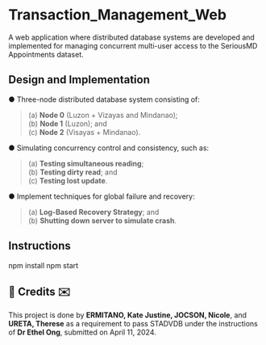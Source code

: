 # Transaction_Management_Web
A web application where distributed database systems are developed and implemented for managing concurrent multi-user access to the SeriousMD Appointments dataset.

## Design and Implementation
● Three-node distributed database system consisting of: 
> (a) **Node 0** (Luzon + Vizayas and Mindanao);</br>
> (b) **Node 1** (Luzon); and</br>
> (c) **Node 2** (Visayas + Mindanao).

● Simulating concurrency control and consistency, such as:
> (a) **Testing simultaneous reading**;</br>
> (b) **Testing dirty read**; and</br> 
> (c) **Testing lost update**.

● Implement techniques for global failure and recovery:
> (a) **Log-Based Recovery Strategy**; and</br> 
> (b) **Shutting down server to simulate crash**.

## Instructions
npm install
npm start

<h2>💌 Credits ✉️</h2>
This project is done by <b>ERMITANO, Kate Justine, JOCSON, Nicole</b>, and <b>URETA, Therese</b> as a requirement to pass STADVDB under the instructions of <b>Dr Ethel Ong</b>, submitted on April 11, 2024.
